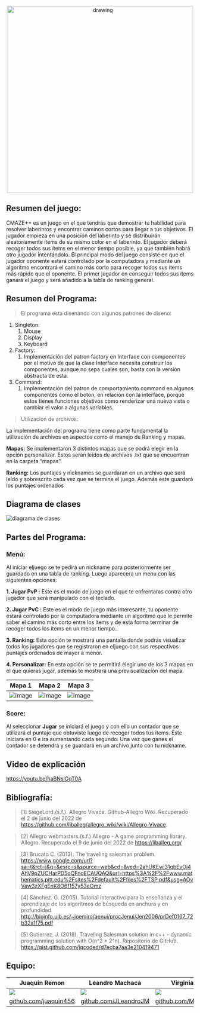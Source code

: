 <p align="center">
<img src="https://user-images.githubusercontent.com/102132128/170156239-a93ec1ab-f4a3-4958-8814-7b9c295605f6.png" alt="drawing" width="500"/>
</p>

## Resumen del juego:
CMAZE++ es un juego en el que tendrás que demostrar tu habilidad para resolver laberintos y encontrar caminos cortos para llegar a tus objetivos. El jugador empieza en una posición del laberinto y se distribuirán aleatoriamente ítems de su mismo color en el laberinto. El jugador deberá recoger todos sus ítems en el menor tiempo posible, ya que también habrá otro jugador intentándolo. El principal modo del juego consiste en que el jugador oponente estará controlado por la computadora y mediante un algoritmo encontrará el camino más corto para recoger todos sus ítems más rápido que el oponente. El primer jugador en conseguir todos sus ítems ganará el juego y será añadido a la tabla de ranking general.

## Resumen del Programa:
> El programa esta disenando con algunos patrones de diseno:

1. Singleton:
   1. Mouse
   2. Display
   3. Keyboard
2. Factory:
   1. Implementación del patron factory en Interface con componentes por el motivo de que la clase Interface necesita construir los componentes, aunque no sepa cuales son, basta con la versión abstracta de esta.
3. Command:
   1. Implementación del patron de comportamiento command en algunos componentes como el boton, en relación con la interface, porque estos tienes funciones objetivos como renderizar una nueva vista o cambiar el valor a algunas variables.
> Utilizacion de archivos:

La implementación del programa tiene como parte fundamental la utilización de archivos en aspectos como el manejo de Ranking y mapas.

**Mapas:** Se implementaron 3 distintos mapas que se podrá elegir en la opción personalizar. Estos serán leídos de archivos .txt que se encuentran en la carpeta “mapas”.

**Ranking:** Los puntajes y nicknames se guardaran en un archivo que será leído y sobrescrito cada vez que se termine el juego. Además este guardará los puntajes ordenados

## Diagrama de clases

![diagrama de clases](https://user-images.githubusercontent.com/83974317/178023276-0b8491c7-06e4-49e8-a373-cc73d4e9a5e9.png)

## Partes del Programa:
### Menú:
Al iniciar eljuego se te pedirá un nickname para posteriormente ser guardado en una tabla de ranking. Luego aparecera un menu con las siguientes opciones:

   **1. Jugar PvP :** Este es el modo de juego en el que te enfrentaras contra otro jugador que será manipulado con el teclado.
   
   **2. Jugar PvC :** Este es el modo de juego más interesante, tu oponente estará controlado por la computadora mediante un algoritmo que le permite saber el                             camino más corto entre los ítems y de esta forma terminar de recoger todos los ítems en un menor tiempo..

   **3. Ranking:** Esta opción te mostrará una pantalla donde podrás visualizar todos los jugadores que se registraron en eljuego con sus respectivos puntajes                          ordenados de mayor a menor.

   **4. Personalizar:** En esta opción se te permitirá elegir uno de los 3 mapas en el que quieras jugar, además te mostrará una previsualización del mapa.
   
   |    Mapa 1    |    Mapa 2   |   Mapa 3  |
| ----------- | ----------- | ----------- |
| ![image](https://user-images.githubusercontent.com/102132128/177919549-37fbe1d2-5d33-4f64-adc7-95429bb49dea.png) | ![image](https://user-images.githubusercontent.com/102132128/177919528-fc9d6f8f-7b81-4467-b8f6-c4a2bb558e5d.png) | ![image](https://user-images.githubusercontent.com/102132128/177919446-c444394d-0396-4865-bda4-f3f2da5c9787.png) |



### Score:
Al seleccionar **Jugar** se iniciará el juego y con ello un contador que se utilizará el puntaje que obtuviste luego de recoger todos tus items. Este iniciara en 0 e ira aumentando cada segundo. Una vez que ganes el contador se detendrá y se guardará en un archivo junto con tu nickname.

## Video de explicación
<a>https://youtu.be/haBNslGqT0A

## Bibliografía:

> [1]  SiegeLord.(s.f.). Allegro Vivace. Github-Allegro Wiki. Recuperado el 2 de junio del 2022 de https://github.com/liballeg/allegro_wiki/wiki/Allegro-Vivace.

> [2]  Allegro webmasters.(s.f.) Allegro - A game programming library. Allegro. Recuperado el 9 de junio del 2022 de https://liballeg.org/

> [3]  Brucato C. (2013). The traveling salesman problem.
https://www.google.com/url?sa=t&rct=j&q=&esrc=s&source=web&cd=&ved=2ahUKEwi31qbEvOj4AhV9pZUCHarPD5oQFnoECAUQAQ&url=https%3A%2F%2Fwww.mathematics.pitt.edu%2Fsites%2Fdefault%2Ffiles%2FTSP.pdf&usg=AOvVaw3zXFgEnK8O6f157y53eOmz

> [4]  Sánchez. G. (2005). Tutorial interactivo para la enseñanza y el aprendizaje de los algoritmos de búsqueda en anchura y en profundidad
http://bioinfo.uib.es/~joemiro/aenui/procJenui/Jen2006/prDef0107_72b32a1f75.pdf

> [5]  Gutierrez. J. (2018). Traveling Salesman solution in c++ - dynamic programming solution with O(n^2 * 2^n). Repositorio de GitHub. https://gist.github.com/jgcoded/d7ecba7aa3e210419471


## Equipo:

|    Juaquin Remon    |    Leandro Machaca    |    Virginia Puente    |    Dimael Rivas    |
| ----------- | ----------- | ----------- | ----------- |
| ![](https://avatars.githubusercontent.com/u/83974317?v=4) | ![](https://avatars.githubusercontent.com/u/102132128?s=400&v=4) | ![](https://avatars.githubusercontent.com/u/78549698?v=4) | ![](https://avatars.githubusercontent.com/u/88595171?v=4) |
| [github.com/juaquin456](https://github.com/juaquin456) | [github.com/JLeandroJM](https://github.com/JLeandroJM) | [github.com/Mycodeiskuina](https://github.com/Mycodeiskuina) | [github.com/artrivas](https://github.com/artrivas)|








